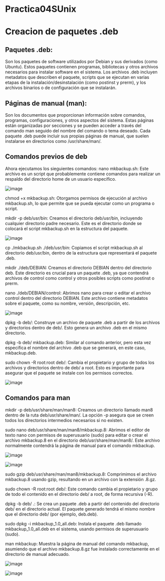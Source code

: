 # Practica04SUnix

# Creacion de paquetes .deb
## Paquetes .deb:
Son los paquetes de software utilizados por Debian y sus derivados (como Ubuntu). Estos paquetes contienen programas, bibliotecas y otros archivos necesarios para instalar software en el sistema. Los archivos .deb incluyen metadatos que describen el paquete, scripts que se ejecutan en varias etapas de la instalación/desinstalación (como postinst y prerm), y los archivos binarios o de configuración que se instalarán.

## Páginas de manual (man):
Son los documentos que proporcionan información sobre comandos, programas, configuraciones, y otros aspectos del sistema. Estas páginas están organizadas por secciones y se pueden acceder a través del comando man seguido del nombre del comando o tema deseado. Cada paquete .deb puede incluir sus propias páginas de manual, que suelen instalarse en directorios como /usr/share/man/.

## Comandos previos de deb

Ahora ejecutamos los sieguientes comandos: 
nano mkbackup.sh:
Este archivo es un script que probablemente contiene comandos para realizar un respaldo del directorio home de un usuario específico.

![image](https://github.com/user-attachments/assets/c1319cff-749f-44b5-8a8c-2b46424993ad)

chmod +x mkbackup.sh:
Otorgamos permisos de ejecución al archivo mkbackup.sh, lo que permite que se pueda ejecutar como un programa o script.

mkdir -p deb/usr/bin:
Creamos el directorio deb/usr/bin, incluyendo cualquier directorio padre necesario. Este es el directorio donde se colocará el script mkbackup.sh en la estructura del paquete.

![image](https://github.com/user-attachments/assets/6aea4934-b90c-43cf-8a21-563473e543a7)

cp ./mkbackup.sh ./deb/usr/bin:
Copiamos el script mkbackup.sh al directorio deb/usr/bin, dentro de la estructura que representará el paquete .deb.

mkdir ./deb/DEBIAN:
Creamos el directorio DEBIAN dentro del directorio deb. Este directorio es crucial para un paquete .deb, ya que contendrá archivos de control como control y otros posibles scripts como postinst o prerm.

nano ./deb/DEBIAN/control:
Abrimos nano para crear o editar el archivo control dentro del directorio DEBIAN. Este archivo contiene metadatos sobre el paquete, como su nombre, versión, descripción, etc.

![image](https://github.com/user-attachments/assets/f9314d93-fb01-4a08-b858-922dc7fa2d41)


dpkg -b deb/:
Construye un archivo de paquete .deb a partir de los archivos y directorios dentro de deb/. Esto genera un archivo .deb en el mismo directorio.

dpkg -b deb/ mkbackup.deb:
Similar al comando anterior, pero esta vez especifica el nombre del archivo .deb que se generará, en este caso, mkbackup.deb.

sudo chown -R root:root deb/:
Cambia el propietario y grupo de todos los archivos y directorios dentro de deb/ a root. Esto es importante para asegurar que el paquete se instale con los permisos correctos.

![image](https://github.com/user-attachments/assets/c31baf90-852a-4845-a6e1-89875d266019)

## Comandos para man

mkdir -p deb/usr/share/man/man8: Creamos un directorio llamado man8 dentro de la ruta deb/usr/share/man/. La opción -p asegura que se creen todos los directorios intermedios necesarios si no existen.

sudo nano deb/usr/share/man/man8/mkbackup.8: Abrimos el editor de texto nano con permisos de superusuario (sudo) para editar o crear el archivo mkbackup.8 en el directorio deb/usr/share/man/man8/. Este archivo normalmente contendrá la página de manual para el comando mkbackup.

![image](https://github.com/user-attachments/assets/3073ef71-3693-4e8f-8b5f-c2b025fc8bff)

![image](https://github.com/user-attachments/assets/e952b43a-11a8-4103-974c-9176157094ba)

sudo gzip deb/usr/share/man/man8/mkbackup.8: Comprimimos el archivo mkbackup.8 usando gzip, resultando en un archivo con la extensión .8.gz. 

sudo chown -R root:root deb/: Este comando cambia el propietario y grupo de todo el contenido en el directorio deb/ a root, de forma recursiva (-R).

dpkg -b deb/ .: Se crea un paquete .deb a partir del contenido del directorio deb/ en el directorio actual. El paquete generado tendrá el mismo nombre que el directorio deb/ (por ejemplo, deb.deb).

sudo dpkg -i mkbackup_1.0_all.deb: Instala el paquete .deb llamado mkbackup_1.0_all.deb en el sistema, usando permisos de superusuario (sudo).

man mkbackup: Muestra la página de manual del comando mkbackup, asumiendo que el archivo mkbackup.8.gz fue instalado correctamente en el directorio de manual adecuado.

![image](https://github.com/user-attachments/assets/05759635-a04c-4828-9a5b-a531cdf42c82)

![image](https://github.com/user-attachments/assets/21464b86-380c-40eb-a72a-57e8ed5513dd)







